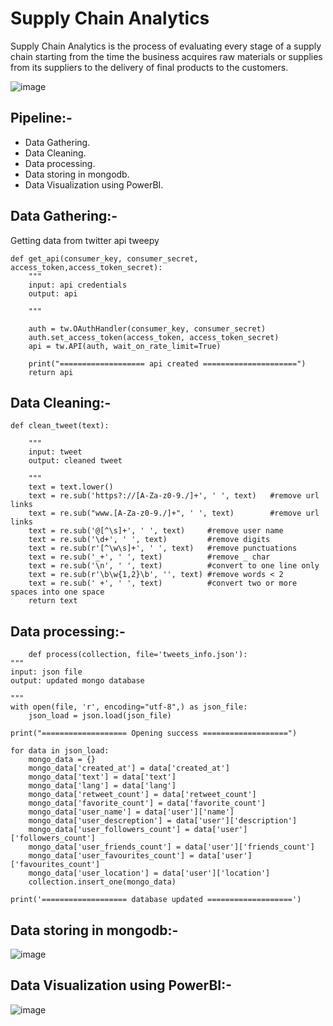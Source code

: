 # Supply Chain Analytics

Supply Chain Analytics is the process of evaluating every stage of a supply chain starting from the time the business acquires raw materials or supplies from its suppliers to the delivery of final products to the customers.

![image](https://www.mytechmag.com/wp-content/uploads/2020/05/supply-chain-analytics.jpg)



## Pipeline:-

- Data Gathering.
- Data Cleaning.
- Data processing.
- Data storing in mongodb.
- Data Visualization using PowerBI.



## Data Gathering:-

Getting data from twitter api tweepy

    def get_api(consumer_key, consumer_secret, access_token,access_token_secret):
        """
        input: api credentials
        output: api

        """

        auth = tw.OAuthHandler(consumer_key, consumer_secret)
        auth.set_access_token(access_token, access_token_secret)
        api = tw.API(auth, wait_on_rate_limit=True)

        print("=================== api created =====================")
        return api


## Data Cleaning:-

    def clean_tweet(text):  

        """
        input: tweet
        output: cleaned tweet

        """
        text = text.lower()    
        text = re.sub('https?://[A-Za-z0-9./]+', ' ', text)   #remove url links
        text = re.sub("www.[A-Za-z0-9./]+", ' ', text)        #remove url links
        text = re.sub('@[^\s]+', ' ', text)     #remove user name
        text = re.sub('\d+', ' ', text)         #remove digits
        text = re.sub(r'[^\w\s]+', ' ', text)   #remove punctuations
        text = re.sub('_+', ' ', text)          #remove _ char
        text = re.sub('\n', ' ', text)          #convert to one line only
        text = re.sub(r'\b\w{1,2}\b', '', text) #remove words < 2
        text = re.sub(' +', ' ', text)          #convert two or more spaces into one space
        return text
        
        
## Data processing:-

        def process(collection, file='tweets_info.json'):
    """
    input: json file
    output: updated mongo database 

    """
    with open(file, 'r', encoding="utf-8",) as json_file:
        json_load = json.load(json_file)

    print("=================== Opening success ===================")
    
    for data in json_load:
        mongo_data = {}
        mongo_data['created_at'] = data['created_at']
        mongo_data['text'] = data['text']
        mongo_data['lang'] = data['lang']
        mongo_data['retweet_count'] = data['retweet_count']
        mongo_data['favorite_count'] = data['favorite_count']
        mongo_data['user_name'] = data['user']['name']
        mongo_data['user_descreption'] = data['user']['description']
        mongo_data['user_followers_count'] = data['user']['followers_count']
        mongo_data['user_friends_count'] = data['user']['friends_count']
        mongo_data['user_favourites_count'] = data['user']['favourites_count']
        mongo_data['user_location'] = data['user']['location']
        collection.insert_one(mongo_data)    

    print('=================== database updated ===================')
    
## Data storing in mongodb:-

![image](https://user-images.githubusercontent.com/63733989/174310699-7ef7311b-5fe5-4cb0-a9a4-f17806b203a5.png)

## Data Visualization using PowerBI:-

![image](https://user-images.githubusercontent.com/63733989/174310835-bec52dc2-9fca-455b-bc30-544dd889b4ac.png)




